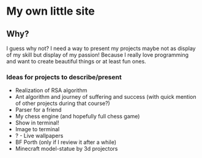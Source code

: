 # My own little site
## Why?
I guess why not? I need a way to present my projects maybe not as display of my skill but display of my passion!
Because I really love programming and want to create beautiful things or at least fun ones.
### Ideas for projects to describe/present
 - Realization of RSA algorithm
 - Ant algorithm and journey of suffering and success (with quick mention of other projects during that course?)
 - Parser for a friend
 - My chess engine (and hopefully full chess game)
 - Show in terminal!
 - Image to terminal
 - ? - Live wallpapers
 - BF Porth (only if I review it after a while)
 - Minecraft model-statue by 3d projectors
